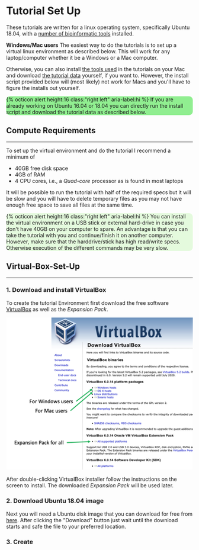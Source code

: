 # Tutorial Set Up

These tutorials are written for a linux operating system, specifically Ubuntu 18.04, with a [number of bioinformatic tools](APP_TOOLS.md) installed.

**Windows/Mac users** The easiest way to do the tutorials is to set up a virtual linux environment as described below. 
This will work for any laptop/computer whether it be a Windows or a Mac computer.

Otherwise, you can also install [the tools used](APP_TOOLS.md) in the tutorials on your Mac and download [the tutorial data](APP_DATA.md) yourself, if you want to. However, the install script provided below will (most likely) not work for Macs and you'll have to figure the installs out yourself.

<div style="background-color:lightgreen;border-radius:10px">
  {% octicon alert height:16 class:"right left" aria-label:hi %} If you are already working on Ubuntu 16.04 or 18.04 you can directly run the install script and download the tutorial data as described below. 
</div>


## Compute Requirements
-----

To set up the virtual environment and do the tutorial I recommend a minimum of
* 40GB free disk space
* 4GB of RAM
* 4 CPU cores, i.e., a *Quad-core* processor as is found in most laptops

It will be possible to run the tutorial with half of the required specs but it will be slow and you will have to delete temporary files as you may not have enough free space to save all files at the same time.

<div style="background-color:#e4fadd;border-radius:10px">
  {% octicon alert height:16 class:"right left" aria-label:hi %} You can install the virtual environment on a USB stick or external hard-drive in case you don't have 40GB on your computer to spare. An advantage is that you can take the tutorial with you and continue/finish it on another computer. However, make sure that the harddrive/stick has high read/write specs. Otherwise execution of the different commands may be very slow. 
</div>



## Virtual-Box-Set-Up
-----

### 1. Download and install VirtualBox

To create the tutorial Environment first download the free software [VirtualBox](https://www.virtualbox.org/wiki/Downloads) as well as the *Expansion Pack*.

<img src="figures/VB_1.png">

After double-clicking VirtualBox installer follow the instructions on the screen to install.
The downloaded *Expansion Pack* will be used later.


### 2. Download Ubuntu 18.04 image

Next you will need a Ubuntu disk image that you can download for free from [here](https://ubuntu.com/download/desktop). After clicking the "Download" button just wait until the download starts and safe the file to your preferred location.

### 3. Create

